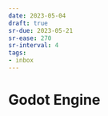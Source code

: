 ```yaml
---
date: 2023-05-04
draft: true
sr-due: 2023-05-21
sr-ease: 270
sr-interval: 4
tags:
- inbox
---
```


# Godot Engine